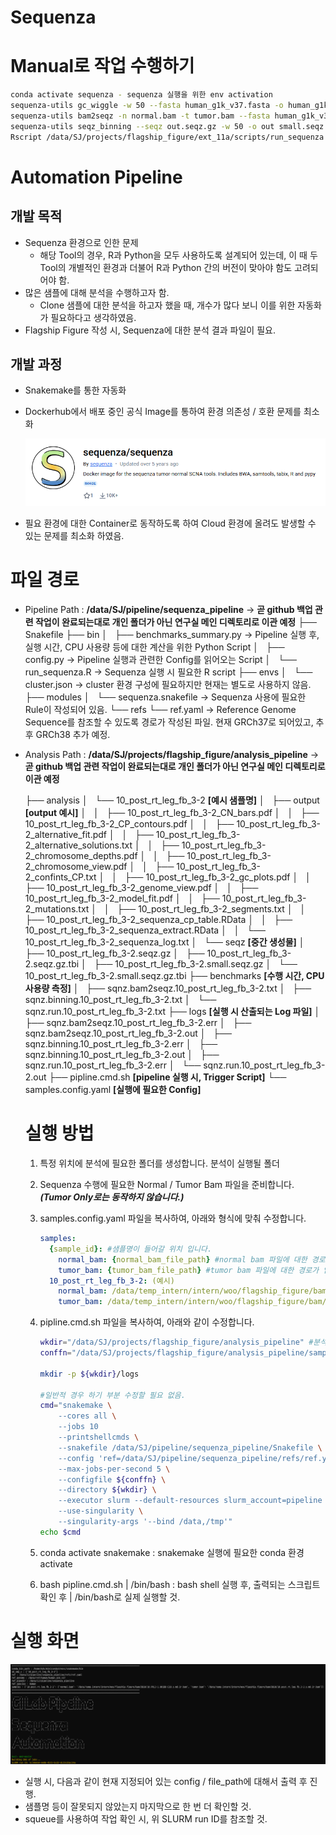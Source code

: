 # Sequenza

# Manual로 작업 수행하기

```bash
conda activate sequenza - sequenza 실행을 위한 env activation
sequenza-utils gc_wiggle -w 50 --fasta human_g1k_v37.fasta -o human_g1k_v37.wig.gz (/data/SJ/projects/flagship_figure/gc_wiggle/human_g1k_v37.wig.gz)
sequenza-utils bam2seqz -n normal.bam -t tumor.bam --fasta human_g1k_v37.fasta -gc human_g1k_v37.wig.gz -o out.seqz.gz
sequenza-utils seqz_binning --seqz out.seqz.gz -w 50 -o out small.seqz.gz
Rscript /data/SJ/projects/flagship_figure/ext_11a/scripts/run_sequenza.R -i small.seqz.gz -o output_dir -n sample_name
```

# Automation Pipeline

## 개발 목적

- Sequenza 환경으로 인한 문제
    - 해당 Tool의 경우, R과 Python을 모두 사용하도록 설계되어 있는데, 이 때 두 Tool의 개별적인 환경과 더불어 R과 Python 간의 버전이 맞아야 함도 고려되어야 함.
- 많은 샘플에 대해 분석을 수행하고자 함.
    - Clone 샘플에 대한 분석을 하고자 했을 때, 개수가 많다 보니 이를 위한 자동화가 필요하다고 생각하였음.
- Flagship Figure 작성 시, Sequenza에 대한 분석 결과 파일이 필요.

## 개발 과정

- Snakemake를 통한 자동화
- Dockerhub에서 배포 중인 공식 Image를 통하여 환경 의존성 / 호환 문제를 최소화
    
    ![image.png](image.png)
    
- 필요 환경에 대한 Container로 동작하도록 하여 Cloud 환경에 올려도 발생할 수 있는 문제를 최소화 하였음.

# 파일 경로

- Pipeline Path : **/data/SJ/pipeline/sequenza_pipeline** → **곧 github 백업 관련 작업이 완료되는대로 개인 폴더가 아닌 연구실 메인 디렉토리로 이관 예정**
├── Snakefile
├── bin
│   ├── benchmarks_summary.py → Pipeline 실행 후, 실행 시간, CPU 사용량 등에 대한 계산을 위한 Python Script
│   ├── config.py → Pipeline 실행과 관련한 Config를 읽어오는 Script
│   └── run_sequenza.R → Sequenza 실행 시 필요한 R script
├── envs
│   └── cluster.json → cluster 환경 구성에 필요하지만 현재는 별도로 사용하지 않음.
├── modules
│   └── sequenza.snakefile → Sequenza 사용에 필요한 Rule이 작성되어 있음.
└── refs
      └── ref.yaml → Reference Genome Sequence를 참조할 수 있도록 경로가 작성된 파일. 현재 GRCh37로 되어있고, 추후 GRCh38 추가 예정.
    

- Analysis Path : **/data/SJ/projects/flagship_figure/analysis_pipeline** → **곧 github 백업 관련 작업이 완료되는대로 개인 폴더가 아닌 연구실 메인 디렉토리로 이관 예정**
    
    ├── analysis
    │   └── 10_post_rt_leg_fb_3-2 **[예시 샘플명]**
    │       ├── output **[output 예시]**
    │       │   ├── 10_post_rt_leg_fb_3-2_CN_bars.pdf
    │       │   ├── 10_post_rt_leg_fb_3-2_CP_contours.pdf
    │       │   ├── 10_post_rt_leg_fb_3-2_alternative_fit.pdf
    │       │   ├── 10_post_rt_leg_fb_3-2_alternative_solutions.txt
    │       │   ├── 10_post_rt_leg_fb_3-2_chromosome_depths.pdf
    │       │   ├── 10_post_rt_leg_fb_3-2_chromosome_view.pdf
    │       │   ├── 10_post_rt_leg_fb_3-2_confints_CP.txt
    │       │   ├── 10_post_rt_leg_fb_3-2_gc_plots.pdf
    │       │   ├── 10_post_rt_leg_fb_3-2_genome_view.pdf
    │       │   ├── 10_post_rt_leg_fb_3-2_model_fit.pdf
    │       │   ├── 10_post_rt_leg_fb_3-2_mutations.txt
    │       │   ├── 10_post_rt_leg_fb_3-2_segments.txt
    │       │   ├── 10_post_rt_leg_fb_3-2_sequenza_cp_table.RData
    │       │   ├── 10_post_rt_leg_fb_3-2_sequenza_extract.RData
    │       │   └── 10_post_rt_leg_fb_3-2_sequenza_log.txt
    │       └── seqz **[중간 생성물]**
    │           ├── 10_post_rt_leg_fb_3-2.seqz.gz
    │           ├── 10_post_rt_leg_fb_3-2.seqz.gz.tbi
    │           ├── 10_post_rt_leg_fb_3-2.small.seqz.gz
    │           └── 10_post_rt_leg_fb_3-2.small.seqz.gz.tbi
    ├── benchmarks **[수행 시간, CPU 사용량 측정]**
    │   ├── sqnz.bam2seqz.10_post_rt_leg_fb_3-2.txt
    │   ├── sqnz.binning.10_post_rt_leg_fb_3-2.txt
    │   └── sqnz.run.10_post_rt_leg_fb_3-2.txt
    ├── logs **[실행 시 산출되는 Log 파일]**
    │   ├── sqnz.bam2seqz.10_post_rt_leg_fb_3-2.err
    │   ├── sqnz.bam2seqz.10_post_rt_leg_fb_3-2.out
    │   ├── sqnz.binning.10_post_rt_leg_fb_3-2.err
    │   ├── sqnz.binning.10_post_rt_leg_fb_3-2.out
    │   ├── sqnz.run.10_post_rt_leg_fb_3-2.err
    │   └── sqnz.run.10_post_rt_leg_fb_3-2.out
    ├── pipline.cmd.sh **[pipeline 실행 시, Trigger Script]**
    └── samples.config.yaml **[실행에 필요한 Config]**
    
    # 실행 방법
    
    1. 특정 위치에 분석에 필요한 폴더를 생성합니다. 분석이 실행될 폴더
    2. Sequenza 수행에 필요한 Normal / Tumor Bam 파일을 준비합니다. ***(Tumor Only로는 동작하지 않습니다.)***
    3. samples.config.yaml 파일을 복사하여, 아래와 형식에 맞춰 수정합니다.
        
        ```yaml
        samples:
          {sample_id}: #샘플명이 들어갈 위치 입니다.
            normal_bam: {normal_bam_file_path} #normal bam 파일에 대한 경로가 입력될 위치 입니다.
            tumor_bam: {tumor_bam_file_path} #tumor bam 파일에 대한 경로가 입력될 위치 입니다.
          10_post_rt_leg_fb_3-2: (예시)
            normal_bam: /data/temp_intern/intern/woo/flagship_figure/bam/DB10/10_PRL3-1_001B8-E10.s.md.ir.bam
            tumor_bam: /data/temp_intern/intern/woo/flagship_figure/bam/DB10/10_post_rt_leg_fb_3-2.s.md.ir.bam
        ```
        
    4. pipline.cmd.sh 파일을 복사하여, 아래와 같이 수정합니다.
        
        ```bash
        wkdir="/data/SJ/projects/flagship_figure/analysis_pipeline" #분석이 진행될 경로 - 수정 필요
        conffn="/data/SJ/projects/flagship_figure/analysis_pipeline/samples.config.yaml" #앞서 작성한 config 파일이 위치한 경로 - config와 분석 진행 경로가 달라도 무방합니다. - 수정 필요
        
        mkdir -p ${wkdir}/logs
        
        #일반적 경우 하기 부분 수정할 필요 없음.
        cmd="snakemake \
            --cores all \
            --jobs 10
            --printshellcmds \
            --snakefile /data/SJ/pipeline/sequenza_pipeline/Snakefile \
            --config 'ref=/data/SJ/pipeline/sequenza_pipeline/refs/ref.yaml' \
            --max-jobs-per-second 5 \
            --configfile ${conffn} \
            --directory ${wkdir} \
            --executor slurm --default-resources slurm_account=pipeline slurm_partition=cpu --slurm-init-seconds-before-status-checks=60 \
            --use-singularity \
            --singularity-args '--bind /data,/tmp'"
        echo $cmd
        ```
        
    5. conda activate snakemake : snakemake 실행에 필요한 conda 환경 activate
    6. bash pipline.cmd.sh | /bin/bash : bash shell 실행 후, 출력되는 스크립트 확인 후 | /bin/bash로 실제 실행할 것.

# 실행 화면

![image.png](image%201.png)

- 실행 시, 다음과 같이 현재 지정되어 있는 config / file_path에 대해서 출력 후 진행.
- 샘플명 등이 잘못되지 않았는지 마지막으로 한 번 더 확인할 것.
- squeue를 사용하여 작업 확인 시, 위 SLURM run ID를 참조할 것.
